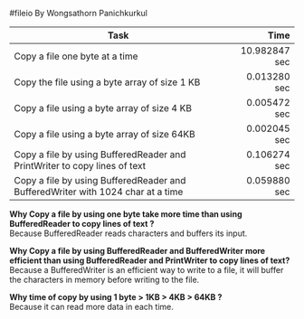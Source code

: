 #fileio 
By Wongsathorn Panichkurkul

Task | Time
----------------------------------------|----------:
Copy a file one byte at a time | 10.982847 sec
Copy the file using a byte array of size 1 KB | 0.013280 sec
Copy a file using a byte array of size 4 KB | 0.005472 sec
Copy a file using a byte array of size 64KB | 0.002045 sec
Copy a file by using BufferedReader and PrintWriter to copy lines of text | 0.106274 sec
Copy a file by using BufferedReader and BufferedWriter with 1024 char at a time | 0.059880 sec

__Why Copy a file by using one byte take more time than using BufferedReader to copy lines of text ?__</br>
Because BufferedReader reads characters and buffers its input.

__Why Copy a file by using BufferedReader and BufferedWriter more efficient than using BufferedReader and PrintWriter to copy lines of text?__</br>
Because a BufferedWriter is an efficient way to write to a file, it will buffer the characters in memory before writing to the file.

__Why time of copy by using 1 byte > 1KB > 4KB > 64KB ?__ </br>
Because it can read more data in each time.
